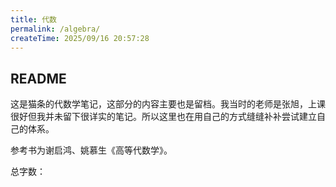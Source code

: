 ```yaml
---
title: 代数
permalink: /algebra/
createTime: 2025/09/16 20:57:28
---
```


## README

这是猫条的代数学笔记，这部分的内容主要也是留档。我当时的老师是张旭，上课很好但我并未留下很详实的笔记。所以这里也在用自己的方式缝缝补补尝试建立自己的体系。

参考书为谢启鸿、姚慕生《高等代数学》。

总字数：<WordCount type="algebra" />
